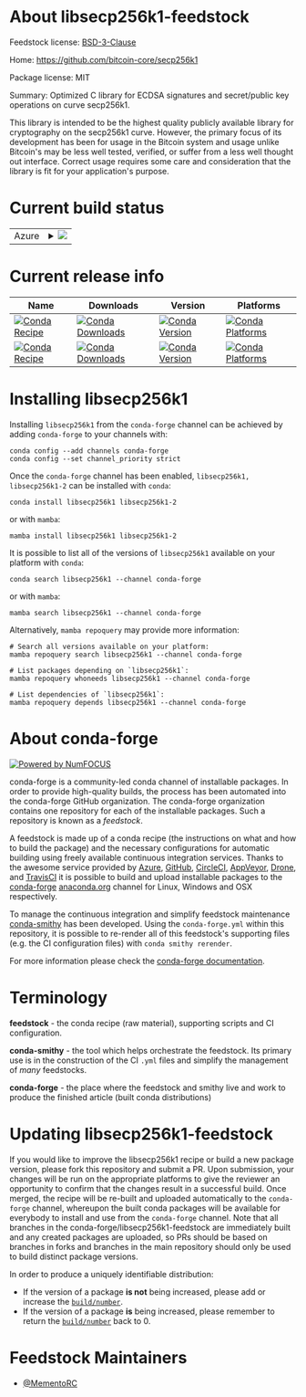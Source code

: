 About libsecp256k1-feedstock
============================

Feedstock license: [BSD-3-Clause](https://github.com/conda-forge/libsecp256k1-feedstock/blob/main/LICENSE.txt)

Home: https://github.com/bitcoin-core/secp256k1

Package license: MIT

Summary: Optimized C library for ECDSA signatures and secret/public key operations on curve secp256k1.

This library is intended to be the highest quality publicly available
library for cryptography on the secp256k1 curve. However, the primary
focus of its development has been for usage in the Bitcoin system and
usage unlike Bitcoin's may be less well tested, verified, or suffer
from a less well thought out interface. Correct usage requires some
care and consideration that the library is fit for your application's purpose.


Current build status
====================


<table>
    
  <tr>
    <td>Azure</td>
    <td>
      <details>
        <summary>
          <a href="https://dev.azure.com/conda-forge/feedstock-builds/_build/latest?definitionId=21266&branchName=main">
            <img src="https://dev.azure.com/conda-forge/feedstock-builds/_apis/build/status/libsecp256k1-feedstock?branchName=main">
          </a>
        </summary>
        <table>
          <thead><tr><th>Variant</th><th>Status</th></tr></thead>
          <tbody><tr>
              <td>linux_64</td>
              <td>
                <a href="https://dev.azure.com/conda-forge/feedstock-builds/_build/latest?definitionId=21266&branchName=main">
                  <img src="https://dev.azure.com/conda-forge/feedstock-builds/_apis/build/status/libsecp256k1-feedstock?branchName=main&jobName=linux&configuration=linux%20linux_64_" alt="variant">
                </a>
              </td>
            </tr><tr>
              <td>linux_aarch64</td>
              <td>
                <a href="https://dev.azure.com/conda-forge/feedstock-builds/_build/latest?definitionId=21266&branchName=main">
                  <img src="https://dev.azure.com/conda-forge/feedstock-builds/_apis/build/status/libsecp256k1-feedstock?branchName=main&jobName=linux&configuration=linux%20linux_aarch64_" alt="variant">
                </a>
              </td>
            </tr><tr>
              <td>linux_ppc64le</td>
              <td>
                <a href="https://dev.azure.com/conda-forge/feedstock-builds/_build/latest?definitionId=21266&branchName=main">
                  <img src="https://dev.azure.com/conda-forge/feedstock-builds/_apis/build/status/libsecp256k1-feedstock?branchName=main&jobName=linux&configuration=linux%20linux_ppc64le_" alt="variant">
                </a>
              </td>
            </tr><tr>
              <td>osx_64</td>
              <td>
                <a href="https://dev.azure.com/conda-forge/feedstock-builds/_build/latest?definitionId=21266&branchName=main">
                  <img src="https://dev.azure.com/conda-forge/feedstock-builds/_apis/build/status/libsecp256k1-feedstock?branchName=main&jobName=osx&configuration=osx%20osx_64_" alt="variant">
                </a>
              </td>
            </tr><tr>
              <td>osx_arm64</td>
              <td>
                <a href="https://dev.azure.com/conda-forge/feedstock-builds/_build/latest?definitionId=21266&branchName=main">
                  <img src="https://dev.azure.com/conda-forge/feedstock-builds/_apis/build/status/libsecp256k1-feedstock?branchName=main&jobName=osx&configuration=osx%20osx_arm64_" alt="variant">
                </a>
              </td>
            </tr><tr>
              <td>win_64</td>
              <td>
                <a href="https://dev.azure.com/conda-forge/feedstock-builds/_build/latest?definitionId=21266&branchName=main">
                  <img src="https://dev.azure.com/conda-forge/feedstock-builds/_apis/build/status/libsecp256k1-feedstock?branchName=main&jobName=win&configuration=win%20win_64_" alt="variant">
                </a>
              </td>
            </tr>
          </tbody>
        </table>
      </details>
    </td>
  </tr>
</table>

Current release info
====================

| Name | Downloads | Version | Platforms |
| --- | --- | --- | --- |
| [![Conda Recipe](https://img.shields.io/badge/recipe-libsecp256k1-green.svg)](https://anaconda.org/conda-forge/libsecp256k1) | [![Conda Downloads](https://img.shields.io/conda/dn/conda-forge/libsecp256k1.svg)](https://anaconda.org/conda-forge/libsecp256k1) | [![Conda Version](https://img.shields.io/conda/vn/conda-forge/libsecp256k1.svg)](https://anaconda.org/conda-forge/libsecp256k1) | [![Conda Platforms](https://img.shields.io/conda/pn/conda-forge/libsecp256k1.svg)](https://anaconda.org/conda-forge/libsecp256k1) |
| [![Conda Recipe](https://img.shields.io/badge/recipe-libsecp256k1--2-green.svg)](https://anaconda.org/conda-forge/libsecp256k1-2) | [![Conda Downloads](https://img.shields.io/conda/dn/conda-forge/libsecp256k1-2.svg)](https://anaconda.org/conda-forge/libsecp256k1-2) | [![Conda Version](https://img.shields.io/conda/vn/conda-forge/libsecp256k1-2.svg)](https://anaconda.org/conda-forge/libsecp256k1-2) | [![Conda Platforms](https://img.shields.io/conda/pn/conda-forge/libsecp256k1-2.svg)](https://anaconda.org/conda-forge/libsecp256k1-2) |

Installing libsecp256k1
=======================

Installing `libsecp256k1` from the `conda-forge` channel can be achieved by adding `conda-forge` to your channels with:

```
conda config --add channels conda-forge
conda config --set channel_priority strict
```

Once the `conda-forge` channel has been enabled, `libsecp256k1, libsecp256k1-2` can be installed with `conda`:

```
conda install libsecp256k1 libsecp256k1-2
```

or with `mamba`:

```
mamba install libsecp256k1 libsecp256k1-2
```

It is possible to list all of the versions of `libsecp256k1` available on your platform with `conda`:

```
conda search libsecp256k1 --channel conda-forge
```

or with `mamba`:

```
mamba search libsecp256k1 --channel conda-forge
```

Alternatively, `mamba repoquery` may provide more information:

```
# Search all versions available on your platform:
mamba repoquery search libsecp256k1 --channel conda-forge

# List packages depending on `libsecp256k1`:
mamba repoquery whoneeds libsecp256k1 --channel conda-forge

# List dependencies of `libsecp256k1`:
mamba repoquery depends libsecp256k1 --channel conda-forge
```


About conda-forge
=================

[![Powered by
NumFOCUS](https://img.shields.io/badge/powered%20by-NumFOCUS-orange.svg?style=flat&colorA=E1523D&colorB=007D8A)](https://numfocus.org)

conda-forge is a community-led conda channel of installable packages.
In order to provide high-quality builds, the process has been automated into the
conda-forge GitHub organization. The conda-forge organization contains one repository
for each of the installable packages. Such a repository is known as a *feedstock*.

A feedstock is made up of a conda recipe (the instructions on what and how to build
the package) and the necessary configurations for automatic building using freely
available continuous integration services. Thanks to the awesome service provided by
[Azure](https://azure.microsoft.com/en-us/services/devops/), [GitHub](https://github.com/),
[CircleCI](https://circleci.com/), [AppVeyor](https://www.appveyor.com/),
[Drone](https://cloud.drone.io/welcome), and [TravisCI](https://travis-ci.com/)
it is possible to build and upload installable packages to the
[conda-forge](https://anaconda.org/conda-forge) [anaconda.org](https://anaconda.org/)
channel for Linux, Windows and OSX respectively.

To manage the continuous integration and simplify feedstock maintenance
[conda-smithy](https://github.com/conda-forge/conda-smithy) has been developed.
Using the ``conda-forge.yml`` within this repository, it is possible to re-render all of
this feedstock's supporting files (e.g. the CI configuration files) with ``conda smithy rerender``.

For more information please check the [conda-forge documentation](https://conda-forge.org/docs/).

Terminology
===========

**feedstock** - the conda recipe (raw material), supporting scripts and CI configuration.

**conda-smithy** - the tool which helps orchestrate the feedstock.
                   Its primary use is in the construction of the CI ``.yml`` files
                   and simplify the management of *many* feedstocks.

**conda-forge** - the place where the feedstock and smithy live and work to
                  produce the finished article (built conda distributions)


Updating libsecp256k1-feedstock
===============================

If you would like to improve the libsecp256k1 recipe or build a new
package version, please fork this repository and submit a PR. Upon submission,
your changes will be run on the appropriate platforms to give the reviewer an
opportunity to confirm that the changes result in a successful build. Once
merged, the recipe will be re-built and uploaded automatically to the
`conda-forge` channel, whereupon the built conda packages will be available for
everybody to install and use from the `conda-forge` channel.
Note that all branches in the conda-forge/libsecp256k1-feedstock are
immediately built and any created packages are uploaded, so PRs should be based
on branches in forks and branches in the main repository should only be used to
build distinct package versions.

In order to produce a uniquely identifiable distribution:
 * If the version of a package **is not** being increased, please add or increase
   the [``build/number``](https://docs.conda.io/projects/conda-build/en/latest/resources/define-metadata.html#build-number-and-string).
 * If the version of a package **is** being increased, please remember to return
   the [``build/number``](https://docs.conda.io/projects/conda-build/en/latest/resources/define-metadata.html#build-number-and-string)
   back to 0.

Feedstock Maintainers
=====================

* [@MementoRC](https://github.com/MementoRC/)

